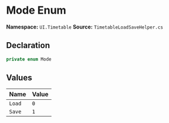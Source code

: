 # Mode Enum

**Namespace:** `UI.Timetable`
**Source:** `TimetableLoadSaveHelper.cs`

## Declaration

```csharp
private enum Mode
```

## Values

| Name | Value |
|------|-------|
| `Load` | `0` |
| `Save` | `1` |

